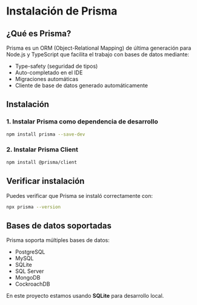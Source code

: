 # Instalación de Prisma

## ¿Qué es Prisma?

Prisma es un ORM (Object-Relational Mapping) de última generación para Node.js y TypeScript que facilita el trabajo con bases de datos mediante:
- Type-safety (seguridad de tipos)
- Auto-completado en el IDE
- Migraciones automáticas
- Cliente de base de datos generado automáticamente

## Instalación

### 1. Instalar Prisma como dependencia de desarrollo

```bash
npm install prisma --save-dev
```

### 2. Instalar Prisma Client

```bash
npm install @prisma/client
```

## Verificar instalación

Puedes verificar que Prisma se instaló correctamente con:

```bash
npx prisma --version
```

## Bases de datos soportadas

Prisma soporta múltiples bases de datos:
- PostgreSQL
- MySQL
- SQLite
- SQL Server
- MongoDB
- CockroachDB

En este proyecto estamos usando **SQLite** para desarrollo local.
